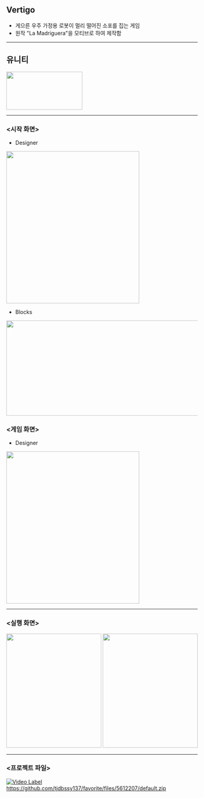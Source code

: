 ## Vertigo
* 게으른 우주 가정용 로봇이 멀리 떨어진 소포를 집는 게임
* 원작 "La Madriguera"을 모티브로 하여 제작함

---

## 유니티
<img src = https://user-images.githubusercontent.com/65931605/190886623-9b335ee6-ddde-424c-a887-114a3f2369b9.png height=100 width=200>
 
---

### <시작 화면>
* Designer
<img src = https://user-images.githubusercontent.com/65931605/100345377-96fcb880-3025-11eb-950e-a5add2f1c491.png height=400 width=350>

* Blocks
<img src = https://user-images.githubusercontent.com/65931605/100345975-76812e00-3026-11eb-8c60-59f484751faf.png height=250 width=550>
 
### <게임 화면>
* Designer
<img src = https://user-images.githubusercontent.com/65931605/100345379-982de580-3025-11eb-8cb7-7eeea478995f.png height=400 width=350>

---

### <실행 화면>
 <img src = https://user-images.githubusercontent.com/65931605/100345383-98c67c00-3025-11eb-8a86-102fc9eaa587.jpg height=300 width=250>
 <img src = https://user-images.githubusercontent.com/65931605/100345384-995f1280-3025-11eb-8595-3e7fe305e0f3.jpg height=300 width=250>
 
---

### <프로젝트 파일>
[![Video Label](https://img.youtube.com/vi/_915LIrSaNI/0.jpg)](https://youtu.be/_915LIrSaNI)
<https://github.com/tjdbssy137/favorite/files/5612207/default.zip>
